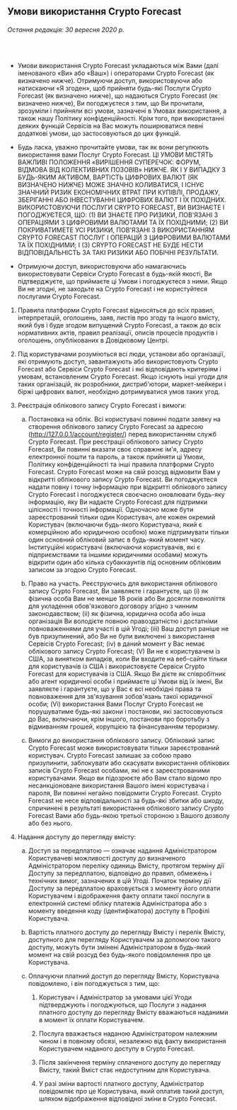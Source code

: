 <div class="text-justify">
	<div class="row">
		<h2 class="mx-auto">Умови використання Crypto Forecast</h2>
	</div>
	<div class="row">
		<h6 class="mx-auto">Остання редакція: 30 вересня 2020 р.</h6>
	</div>
	<br>
	<div class="row col-sm-8 mx-auto">
		<ul class="list-unstyled">
			<li>
				<p>Умови використання Crypto Forecast укладаються між Вами (далі іменованого «Ви» або «Ваш») і операторами Crypto Forecast (як визначено нижче). Отримуючи доступ, використовуючи або натискаючи «Я згоден», щоб прийняти будь-які Послуги Crypto Forecast (як визначено нижче), що надаються Crypto Forecast (як визначено нижче), Ви погоджуєтеся з тим, що Ви прочитали, зрозуміли і прийняли всі умови, зазначені в Умовах використання, а також нашу Політику конфіденційності. Крім того, при використанні деяких функцій Сервісів на Вас можуть поширюватися певні додаткові умови, що застосовуються до цих функцій.</p>
			</li>
			<li>
				<p>Будь ласка, уважно прочитайте умови, так як вони регулюють використання вами Послуг Crypto Forecast. ЦІ УМОВИ МІСТЯТЬ ВАЖЛИВІ ПОЛОЖЕННЯ «ВИРІШЕННЯ СУПЕРЕЧОК: ФОРУМ, ВІДМОВА ВІД КОЛЕКТИВНИХ ПОЗОВІВ» НИЖЧЕ. ЯК І У ВИПАДКУ З БУДЬ-ЯКИМ АКТИВОМ, ВАРТІСТЬ ЦИФРОВИХ ВАЛЮТ (ЯК ВИЗНАЧЕНО НИЖЧЕ) МОЖЕ ЗНАЧНО КОЛИВАТИСЯ, І ІСНУЄ ЗНАЧНИЙ РИЗИК ЕКОНОМІЧНИХ ВТРАТ ПРИ КУПІВЛІ, ПРОДАЖУ, ЗБЕРІГАННІ АБО ІНВЕСТУВАННІ ЦИФРОВИХ ВАЛЮТ І ЇХ ПОХІДНИХ. ВИКОРИСТОВУЮЧИ ПОСЛУГИ CRYPTO FORECAST, ВИ ВИЗНАЄТЕ І ПОГОДЖУЄТЕСЯ, ЩО: (1) ВИ ЗНАЄТЕ ПРО РИЗИКИ, ПОВ'ЯЗАНІ З ОПЕРАЦІЯМИ З ЦИФРОВИМИ ВАЛЮТАМИ ТА ЇХ ПОХІДНИМИ; (2) ВИ ПОКРИВАТИМЕТЕ УСІ РИЗИКИ, ПОВ'ЯЗАНІ З ВИКОРИСТАННЯМ CRYPTO FORECAST ПОСЛУГ І ОПЕРАЦІЙ З ЦИФРОВИМИ ВАЛЮТАМИ ТА ЇХ ПОХІДНИМИ; І (3) CRYPTO FORECAST НЕ БУДЕ НЕСТИ ВІДПОВІДАЛЬНІСТЬ ЗА ТАКІ РИЗИКИ АБО ПОБІЧНІ РЕЗУЛЬТАТИ.</p>
			</li>
			<li>
				<p>Отримуючи доступ, використовуючи або намагаючись використовувати Сервіси Crypto Forecast в будь-якій якості, Ви підтверджуєте, що приймаєте ці Умови і погоджуєтеся з ними. Якщо Ви не згодні, не заходьте на Crypto Forecast і не користуйтеся послугами Crypto Forecast.</p>
			</li>
		</ul>
		<ol type="1">
			<li>
				<p>Правила платформи Crypto Forecast відносяться до всіх правил, інтерпретацій, оголошень, заяв, листів про згоду та іншого вмісту, який був і буде згодом випущений Crypto Forecast, а також до всіх нормативних актів, правил реалізації, описів процесів продуктів і оголошень, опублікованих в Довідковому Центрі.</p>
			</li>
			<li>
				<p>Під користувачами розуміються всі люди, установи або організації, які отримують доступ, завантажують або використовують Crypto Forecast або Сервіси Crypto Forecast і які відповідають критеріям і умовам, встановленим Crypto Forecast. Якщо існують інші угоди для таких організацій, як розробники, дистриб'ютори, маркет-мейкери і біржі цифрових валют, необхідно дотримуватися умов таких угод.</p>
			</li>
			<li>
				<p>Реєстрація облікового запису Crypto Forecast і вимоги:</p>
				<ol type="a">
					<li>
						<p>
							Постановка на облік. Всі користувачі повинні подати заявку на створення облікового запису Crypto Forecast за адресою
							(<a href="http://127.0.0.1:8000/account/register/" target="_blank">http://127.0.0.1/account/register/</a>)
							перед використанням служб Crypto Forecast. При реєстрації облікового запису Crypto Forecast, Ви повинні вказати своє справжнє ім'я, адресу електронної пошти та пароль, а також прийняти ці Умови, Політику конфіденційності та інші правила платформи Crypto Forecast. Crypto Forecast може на свій розсуд відмовити Вам у відкритті облікового запису Crypto Forecast. Ви погоджуєтеся надати повну і точну інформацію при відкритті облікового запису Crypto Forecast і погоджуєтеся своєчасно оновлювати будь-яку інформацію, яку Ви надаєте Crypto Forecast для підтримки цілісності і точності інформації. Одночасно може бути зареєстрований тільки один Користувач, але кожен окремий Користувач (включаючи будь-якого Користувача, який є комерційною або юридичною особою) може підтримувати тільки один основний обліковий запис в будь-який момент часу. Інституційні користувачі (включаючи користувачів, які є підприємствами та іншими юридичними особами) можуть відкрити один або кілька субаккаунтів під основним обліковим записом за згодою Crypto Forecast.
						</p>
					</li>
					<li>
						<p>Право на участь. Реєструючись для використання облікового запису Crypto Forecast, Ви заявляєте і гарантуєте, що (i) як фізична особа Вам не менше 18 років або Ви досягли повноліття для укладення обов'язкового договору згідно з чинним законодавством; (іi) як фізична, юридична особа або інша організація Ви володієте повною правоздатністю і достатніми повноваженнями для участі в цій Угоді; (іii) Ваш доступ раніше не був призупинений, або Ви не були виключені з використання Сервісів Crypto Forecast; (іv) в даний момент у Вас немає облікового запису Crypto Forecast; (V) Ви не є користувачем із США, за винятком випадків, коли Ви входите на веб-сайти тільки для користувачів із США і використовуєте Сервіси Crypto Forecast для користувачів із США. Якщо Ви дієте як співробітник або агент юридичної особи і приймаєте ці Умови від їх імені, Ви заявляєте і гарантуєте, що у Вас є всі необхідні права та повноваження для зв'язування зобов'язань такої юридичної особи; (Vi) використання Вами Послуг Crypto Forecast не порушуватиме будь-які закони і постанови, які застосовуються до Вас, включаючи, крім іншого, постанови про боротьбу з відмиванням грошей, корупцією та фінансуванням тероризму.</p>
					</li>
					<li>
						<p>Вимоги до використання облікового запису. Обліковий запис Crypto Forecast може використовувати тільки зареєстрований користувач. Crypto Forecast залишає за собою право призупинити, заблокувати або скасувати використання облікових записів Crypto Forecast особами, які не є зареєстрованими користувачами. Якщо ви підозрюєте або Вам стало відомо про несанкціоноване використання Вашого імені користувача і пароля, Ви повинні негайно повідомити Crypto Forecast. Crypto Forecast не несе відповідальності за будь-які збитки або шкоду, спричинені в результаті використання облікового запису Crypto Forecast Вами або будь-якою третьої стороною з Вашого дозволу або без нього.</p>
					</li>
				</ol>
			</li>
			<li>
				<p>Надання доступу до перегляду вмісту:</p>
				<ol type="a">
					<li>
						<p>Доступ за передплатою — означає надання Адміністратором Користувачеві можливості доступу до визначеного Адміністратором переліку одиниць Вмісту, протягом терміну дії Доступу за передплатою, відповідно до правил, обмежень і технічних вимог, зазначених в цій Угоді. Початок терміну дії Доступу за передплатою враховується з моменту його оплати Користувачем і відображення факту оплати такої послуги в електронній системі обліку платежів Адміністратора або з моменту введення коду (ідентифікатора) доступу в Профілі Користувача.</p>
					</li>
					<li>
						<p>Вартість платного доступу до перегляду Вмісту і перелік Вмісту, доступного для перегляду Користувачем за допомогою такого доступу, можуть бути змінені Адміністратором в будь-який момент на свій розсуд без будь-якого повідомлення про це Користувача.</p>
					</li>
					<li>
						<p>Оплачуючи платний доступ до перегляду Вмісту, Користувача повідомлено, і він погоджується з тим, що:</p>
						<ol type="1">
							<li>
								<p>Користувач і Адміністратор за умовами цієї Угоди підтверджують і погоджуються, що Послуги з надання платного доступу до перегляду Вмісту вважаються наданими в момент їх оплати Користувачем.</p>
							</li>
							<li>
								<p>Послуга вважається наданою Адміністратором належним чином і в повному обсязі, незалежно від факту використання Користувачем наданого доступу в Crypto Forecast.</p>
							</li>
							<li>
								<p>Після закінчення терміну сплаченого доступу до перегляду Вмісту, такий Вміст стає недоступним для Користувача.</p>
							</li>
							<li>
								<p>У разі зміни вартості платного доступу, Адміністратор повідомляє про це Користувача, який оплатив такий доступ, шляхом відображення відповідної зміни в Crypto Forecast.</p>
							</li>
						</ol>
					</li>
				</ol>
			</li>
		</ol>
	</div>
</div>
